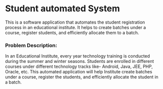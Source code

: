# Student automated System

This is a software application that automates the student registration process in an educational institute. It helps to create batches under a course, register students, and efficiently allocate them to a batch.

### Problem Description:

In an Educational Institute, every year technology training is conducted during the summer and winter seasons. Students are enrolled in different courses under different technology tracks like- Android, Java, JEE, PHP, Oracle, etc. This automated application will help Institute create batches under a course, register the students, and efficiently allocate the student in a batch.
